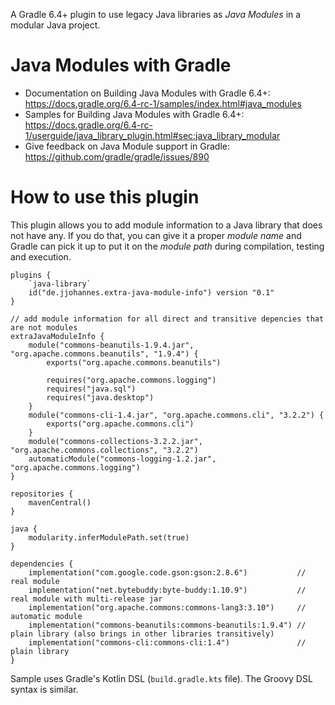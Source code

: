 A Gradle 6.4+ plugin to use legacy Java libraries as _Java Modules_ in a modular Java project.

# Java Modules with Gradle

- Documentation on Building Java Modules with Gradle 6.4+: 
  https://docs.gradle.org/6.4-rc-1/samples/index.html#java_modules
- Samples for Building Java Modules with Gradle 6.4+: 
  https://docs.gradle.org/6.4-rc-1/userguide/java_library_plugin.html#sec:java_library_modular
- Give feedback on Java Module support in Gradle: 
  https://github.com/gradle/gradle/issues/890

# How to use this plugin

This plugin allows you to add module information to a Java library that does not have any.
If you do that, you can give it a proper _module name_ and Gradle can pick it up to put it on the _module path_ during compilation, testing and execution.

```
plugins {
    `java-library`
    id("de.jjohannes.extra-java-module-info") version "0.1"
}

// add module information for all direct and transitive depencies that are not modules
extraJavaModuleInfo {
    module("commons-beanutils-1.9.4.jar", "org.apache.commons.beanutils", "1.9.4") {
        exports("org.apache.commons.beanutils")
        
        requires("org.apache.commons.logging")
        requires("java.sql")
        requires("java.desktop")
    }
    module("commons-cli-1.4.jar", "org.apache.commons.cli", "3.2.2") {
        exports("org.apache.commons.cli")
    }
    module("commons-collections-3.2.2.jar", "org.apache.commons.collections", "3.2.2")
    automaticModule("commons-logging-1.2.jar", "org.apache.commons.logging")
}

repositories {
    mavenCentral()
}

java {
    modularity.inferModulePath.set(true)
}

dependencies {
    implementation("com.google.code.gson:gson:2.8.6")           // real module
    implementation("net.bytebuddy:byte-buddy:1.10.9")           // real module with multi-release jar
    implementation("org.apache.commons:commons-lang3:3.10")     // automatic module
    implementation("commons-beanutils:commons-beanutils:1.9.4") // plain library (also brings in other libraries transitively)
    implementation("commons-cli:commons-cli:1.4")               // plain library        
}
```

Sample uses Gradle's Kotlin DSL (`build.gradle.kts` file). The Groovy DSL syntax is similar.